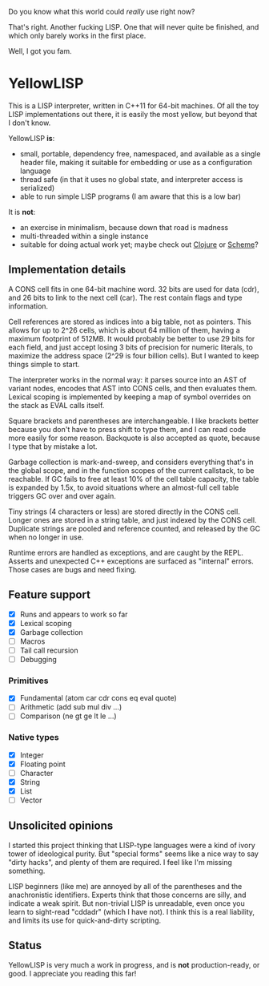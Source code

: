 Do you know what this world could *really* use right now?

That's right. Another fucking LISP. One that will never quite be finished, and which only barely works in the first place.

Well, I got you fam.

# YellowLISP

This is a LISP interpreter, written in C++11 for 64-bit machines. Of all the toy LISP implementations out there, it is easily the most yellow, but beyond that I don't know.

YellowLISP **is**:
- small, portable, dependency free, namespaced, and available as a single header file, making it suitable for embedding or use as a configuration language
- thread safe (in that it uses no global state, and interpreter access is serialized)
- able to run simple LISP programs (I am aware that this is a low bar)

It is **not**:
- an exercise in minimalism, because down that road is madness
- multi-threaded within a single instance
- suitable for doing actual work yet; maybe check out [Clojure](https://clojure.org/) or [Scheme](https://www.call-cc.org/)?

## Implementation details

A CONS cell fits in one 64-bit machine word. 32 bits are used for data (cdr), and 26 bits to link to the next cell (car). The rest contain flags and type information.

Cell references are stored as indices into a big table, not as pointers. This allows for up to 2^26 cells, which is about 64 million of them, having a maximum footprint of 512MB. It would probably be better to use 29 bits for each field, and just accept losing 3 bits of precision for numeric literals, to maximize the address space (2^29 is four billion cells). But I wanted to keep things simple to start.

The interpreter works in the normal way: it parses source into an AST of variant nodes, encodes that AST into CONS cells, and then evaluates them. Lexical scoping is implemented by keeping a map of symbol overrides on the stack as EVAL calls itself.

Square brackets and parentheses are interchangeable. I like brackets better because you don't have to press shift to type them, and I can read code more easily for some reason. Backquote is also accepted as quote, because I type that by mistake a lot.

Garbage collection is mark-and-sweep, and considers everything that's in the global scope, and in the function scopes of the current callstack, to be reachable. If GC fails to free at least 10% of the cell table capacity, the table is expanded by 1.5x, to avoid situations where an almost-full cell table triggers GC over and over again.

Tiny strings (4 characters or less) are stored directly in the CONS cell. Longer ones are stored in a string table, and just indexed by the CONS cell. Duplicate strings are pooled and reference counted, and released by the GC when no longer in use.

Runtime errors are handled as exceptions, and are caught by the REPL. Asserts and unexpected C++ exceptions are surfaced as "internal" errors. Those cases are bugs and need fixing.

## Feature support

- [x] Runs and appears to work so far
- [x] Lexical scoping
- [x] Garbage collection
- [ ] Macros
- [ ] Tail call recursion
- [ ] Debugging

### Primitives

- [x] Fundamental (atom car cdr cons eq eval quote)
- [ ] Arithmetic (add sub mul div ...)
- [ ] Comparison (ne gt ge lt le ...)

### Native types

- [x] Integer
- [x] Floating point
- [ ] Character
- [x] String
- [x] List
- [ ] Vector

## Unsolicited opinions

I started this project thinking that LISP-type languages were a kind of ivory tower of ideological purity. But "special forms" seems like a nice way to say "dirty hacks", and plenty of them are required. I feel like I'm missing something.

LISP beginners (like me) are annoyed by all of the parentheses and the anachronistic identifiers. Experts think that those concerns are silly, and indicate a weak spirit. But non-trivial LISP is unreadable, even once you learn to sight-read "cddadr" (which I have not). I think this is a real liability, and limits its use for quick-and-dirty scripting.

## Status

YellowLISP is very much a work in progress, and is **not** production-ready, or good. I appreciate you reading this far!


